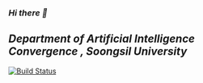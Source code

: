 ### _Hi there 👋_

## _Department of Artificial Intelligence Convergence , Soongsil University_



[![Build Status](https://travis-ci.org/joemccann/dillinger.svg?branch=master)](https://travis-ci.org/joemccann/dillinger)
